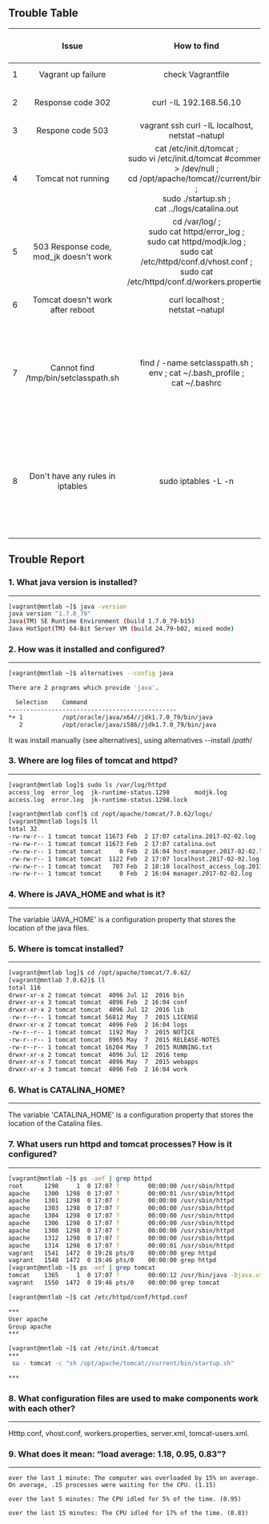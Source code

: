 ## Trouble Table
|    | Issue                | How to find       | Time to find       | How to fix        | Time to fix     |
|---:|:--------------------:|:-----------------:|:------------------:|:-----------------:|:----------------| 
|   1| Vagrant up failure   | check Vagrantfile | 2 min              | vagrant box add mntlab20160711.box| 5 min |          
|   2| Response code 302    | curl -IL 192.168.56.10|    5 min       | cat /etc/httpd/conf/httpd.conf, <br>sudo vi /etc/httpd/conf/httpd.conf, <br> Block virtual host section | 10 min| 
|   3|   Respone code 503 | vagrant ssh curl -IL localhost, netstat –natupl|     10 min          |  sudo service tomcat start \ grep tomcat   |  20 min | 
| 4  |Tomcat not running|cat /etc/init.d/tomcat ;<br> sudo vi /etc/init.d/tomcat #comment > /dev/null ;<br>  cd /opt/apache/tomcat//current/bin/ ;<br>  sudo ./startup.sh ;<br>  cat ../logs/catalina.out | 1 hour| java -v ;<br>  sudo alternatives --config java ; <br> alternatives --set java /opt/oracle/java/x64//jdk1.7.0_79/bin/java ; sudo ./startup.sh | 1 hour
| 5  |503 Response code, mod_jk doesn't work| cd /var/log/ ;<br>  sudo cat httpd/error_log ;<br>  sudo cat httpd/modjk.log ; <br> sudo cat /etc/httpd/conf.d/vhost.conf ; <br> sudo cat /etc/httpd/conf.d/workers.properties| 30 min | sudo vi /etc/httpd/conf.d/vhost.conf ; <br> sudo vi /etc/httpd/conf.d/workers.properties #correct files| 1 hour
| 6  |Tomcat doesn't work after reboot| curl localhost ; <br> netstat –natupl | 5 min | su ; su tomcat ;<br>  /opt/apache/tomcat/7.0.62/bin ;<br>  ./startup.sh | 1 hour|
| 7  |Cannot find /tmp/bin/setclasspath.sh| find / -name setclasspath.sh ;<br>  env ; cat ~/.bash_profile ;<br>  cat ~/.bashrc | 30 min | vi ~/.bashrc #delete incorrect lines ;<br>  ./startup.sh ; service tomcat start ;<br>  chown -R tomcat:tomcat /opt/apache/tomcat/7.0.62/logs/ ;<br>  service tomcat start ; <br> curl -IL localhost ; <br> chkconfig --list ; <br> sudo chkconfig tomcat on ;<br>  sudo reboot ;<br>  curl -IL localhost | 3 hour|
| 8  | Don't have any rules in iptables| sudo iptables -L -n| 5 min| sudo iptables -A INPUT -p tcp -s 192.168.56.10 -m tcp --dport 22 -j ACCEPT ; <br> sudo iptables -A INPUT -p tcp -s 192.168.56.10 -m tcp --dport 80 -j ACCEPT ;<br>  sudo service iptables save ; <br> sudo chattr -i /etc/sysconfig/iptables ; <br> sudo service iptables save ;<br>  sudo chattr +i /etc/sysconfig/iptables ; <br> sudo service iptables restart | 2 hour|
  
  
  


## Trouble Report

### 1. What java version is installed?
--------------------------------------
```bash
[vagrant@mntlab ~]$ java -version
java version "1.7.0_79"
Java(TM) SE Runtime Environment (build 1.7.0_79-b15)
Java HotSpot(TM) 64-Bit Server VM (build 24.79-b02, mixed mode)
```
### 2. How was it installed and configured?
-------------------------------------------
```bash
[vagrant@mntlab ~]$ alternatives --config java

There are 2 programs which provide 'java'.

  Selection    Command
-----------------------------------------------
*+ 1           /opt/oracle/java/x64//jdk1.7.0_79/bin/java
   2           /opt/oracle/java/i586//jdk1.7.0_79/bin/java
```
It was install manually (see alternatives), using alternatives --install /*path*/

### 3. Where are log files of tomcat and httpd?
-----------------------------------------------
```bash
[vagrant@mntlab log]$ sudo ls /var/log/httpd
access_log  error_log  jk-runtime-status.1298	    modjk.log
access.log  error.log  jk-runtime-status.1298.lock
```
```bash
[vagrant@mntlab conf]$ cd /opt/apache/tomcat/7.0.62/logs/
[vagrant@mntlab logs]$ ll
total 32
-rw-rw-r-- 1 tomcat tomcat 11673 Feb  2 17:07 catalina.2017-02-02.log
-rw-rw-r-- 1 tomcat tomcat 11673 Feb  2 17:07 catalina.out
-rw-rw-r-- 1 tomcat tomcat     0 Feb  2 16:04 host-manager.2017-02-02.log
-rw-rw-r-- 1 tomcat tomcat  1122 Feb  2 17:07 localhost.2017-02-02.log
-rw-rw-r-- 1 tomcat tomcat   707 Feb  2 18:10 localhost_access_log.2017-02-02.txt
-rw-rw-r-- 1 tomcat tomcat     0 Feb  2 16:04 manager.2017-02-02.log
```

### 4. Where is JAVA_HOME and what is it?
-----------------------------------------
The variable 'JAVA_HOME' is a configuration property that stores the location of the java files.


### 5. Where is tomcat installed?
---------------------------------
```bash
[vagrant@mntlab log]$ cd /opt/apache/tomcat/7.0.62/
[vagrant@mntlab 7.0.62]$ ll
total 116
drwxr-xr-x 2 tomcat tomcat  4096 Jul 12  2016 bin
drwxr-xr-x 3 tomcat tomcat  4096 Feb  2 16:04 conf
drwxr-xr-x 2 tomcat tomcat  4096 Jul 12  2016 lib
-rw-r--r-- 1 tomcat tomcat 56812 May  7  2015 LICENSE
drwxr-xr-x 2 tomcat tomcat  4096 Feb  2 16:04 logs
-rw-r--r-- 1 tomcat tomcat  1192 May  7  2015 NOTICE
-rw-r--r-- 1 tomcat tomcat  8965 May  7  2015 RELEASE-NOTES
-rw-r--r-- 1 tomcat tomcat 16204 May  7  2015 RUNNING.txt
drwxr-xr-x 2 tomcat tomcat  4096 Jul 12  2016 temp
drwxr-xr-x 7 tomcat tomcat  4096 May  7  2015 webapps
drwxr-xr-x 3 tomcat tomcat  4096 Feb  2 16:04 work
```

### 6. What is CATALINA_HOME?
-----------------------------
The variable 'CATALINA_HOME' is a configuration property that stores the location of the Catalina files.

### 7. What users run httpd and tomcat processes? How is it configured?
-----------------------------------------------------------------------
```bash
[vagrant@mntlab ~]$ ps -aef | grep httpd
root      1298     1  0 17:07 ?        00:00:00 /usr/sbin/httpd
apache    1300  1298  0 17:07 ?        00:00:01 /usr/sbin/httpd
apache    1301  1298  0 17:07 ?        00:00:00 /usr/sbin/httpd
apache    1303  1298  0 17:07 ?        00:00:00 /usr/sbin/httpd
apache    1304  1298  0 17:07 ?        00:00:00 /usr/sbin/httpd
apache    1306  1298  0 17:07 ?        00:00:00 /usr/sbin/httpd
apache    1308  1298  0 17:07 ?        00:00:00 /usr/sbin/httpd
apache    1312  1298  0 17:07 ?        00:00:00 /usr/sbin/httpd
apache    1314  1298  0 17:07 ?        00:00:01 /usr/sbin/httpd
vagrant   1541  1472  0 19:28 pts/0    00:00:00 grep httpd
vagrant   1548  1472  0 19:46 pts/0    00:00:00 grep httpd
[vagrant@mntlab ~]$ ps -aef | grep tomcat
tomcat    1365     1  0 17:07 ?        00:00:12 /usr/bin/java -Djava.util.logging.config.file=/opt/apache/tomcat/current/conf/logging.properties -Djava.util.logging.manager=org.apache.juli.ClassLoaderLogManager -Djava.endorsed.dirs=/opt/apache/tomcat/current/endorsed -classpath /opt/apache/tomcat/current/bin/bootstrap.jar:/opt/apache/tomcat/current/bin/tomcat-juli.jar -Dcatalina.base=/opt/apache/tomcat/current -Dcatalina.home=/opt/apache/tomcat/current -Djava.io.tmpdir=/opt/apache/tomcat/current/temp org.apache.catalina.startup.Bootstrap start
vagrant   1550  1472  0 19:46 pts/0    00:00:00 grep tomcat

[vagrant@mntlab ~]$ cat /etc/httpd/conf/httpd.conf

***
User apache
Group apache
***

[vagrant@mntlab ~]$ cat /etc/init.d/tomcat 
***
 su - tomcat -c "sh /opt/apache/tomcat//current/bin/startup.sh" 

***
```

### 8. What configuration files are used to make components work with each other?
---------------------------------------------------------------------------------
Htttp.conf, vhost.conf, workers.properties, server.xml, tomcat-users.xml. 


### 9. What does it mean: “load average: 1.18, 0.95, 0.83”?
-----------------------------------------------------------
    over the last 1 minute: The computer was overloaded by 15% on average. On average, .15 processes were waiting for the CPU. (1.15)

    over the last 5 minutes: The CPU idled for 5% of the time. (0.95)

    over the last 15 minutes: The CPU idled for 17% of the time. (0.83)





